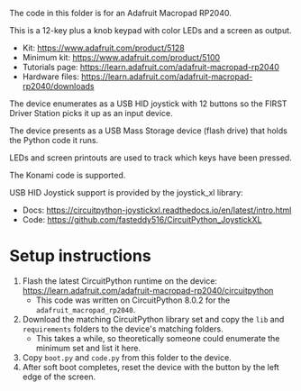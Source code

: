 
The code in this folder is for an Adafruit Macropad RP2040.

This is a 12-key plus a knob keypad with color LEDs and a screen as output.

* Kit: https://www.adafruit.com/product/5128
* Minimum kit: https://www.adafruit.com/product/5100
* Tutorials page: https://learn.adafruit.com/adafruit-macropad-rp2040
* Hardware files: https://learn.adafruit.com/adafruit-macropad-rp2040/downloads

The device enumerates as a USB HID joystick with 12 buttons so the FIRST Driver
Station picks it up as an input device.

The device presents as a USB Mass Storage device (flash drive) that holds the
Python code it runs.

LEDs and screen printouts are used to track which keys have been pressed.

The Konami code is supported.

USB HID Joystick support is provided by the joystick_xl library:

* Docs: https://circuitpython-joystickxl.readthedocs.io/en/latest/intro.html
* Code: https://github.com/fasteddy516/CircuitPython_JoystickXL

# Setup instructions

1. Flash the latest CircuitPython runtime on the device: https://learn.adafruit.com/adafruit-macropad-rp2040/circuitpython
   * This code was written on CircuitPython 8.0.2 for the `adafruit_macropad_rp2040`.
2. Download the matching CircuitPython library set and copy the `lib` and
   `requirements` folders to the device's matching folders.
   * This takes a while, so theoretically someone could enumerate the minimum set
     and list it here.
3. Copy `boot.py` and `code.py` from this folder to the device.
4. After soft boot completes, reset the device with the button by the left edge
   of the screen.
